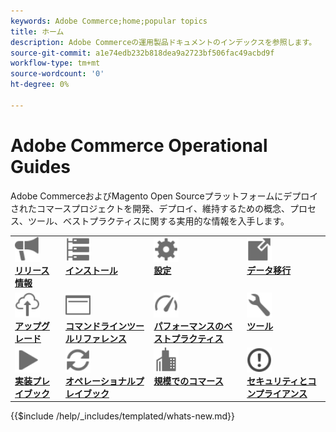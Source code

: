 ```yaml
---
keywords: Adobe Commerce;home;popular topics
title: ホーム
description: Adobe Commerceの運用製品ドキュメントのインデックスを参照します。
source-git-commit: a1e74edb232b818dea9a2723bf506fac49acbd9f
workflow-type: tm+mt
source-wordcount: '0'
ht-degree: 0%

---
```



# Adobe Commerce Operational Guides

Adobe CommerceおよびMagento Open Sourceプラットフォームにデプロイされたコマースプロジェクトを開発、デプロイ、維持するための概念、プロセス、ツール、ベストプラクティスに関する実用的な情報を入手します。

<table>
<tr>
  <td valign="top">
    <a href="https://experienceleague.adobe.com/docs/commerce-operations/release/versions.html">
      <img alt="リリース情報" src="../assets/icons/promote.svg" width="40" height="40"/>
    </a>
    <div>
      <a href="https://experienceleague.adobe.com/docs/commerce-operations/release/versions.html"><strong>リリース情報</strong></a>
    </div>
  </td>
  <td valign="top">
    <a href="../installation/overview.md">
      <img alt="インストール" src="../assets/icons/servers.svg" width="40" height="40"/>
    </a>
    <div>
      <a href="../installation/overview.md"><strong>インストール</strong></a>
    </div>
  </td>
  <td valign="top">
    <a href="../configuration/overview.md">
      <img alt="設定" src="../assets/icons/settings.svg" width="40" height="40"/>
    </a>
    <div>
      <a href="../configuration/overview.md"><strong>設定</strong></a>
    </div>
  </td>
  <td valign="top">
    <a href="../tools/data-migration-tool/how-migration-works.md">
      <img alt="データ移行" src="../assets/icons/move-to.svg" width="40" height="40"/>
    </a>
    <div>
      <a href="../tools/data-migration-tool/how-migration-works.md"><strong>データ移行</strong></a>
    </div>
  </td>
</tr>
<tr>
  <td valign="top">
    <a href="../upgrade/overview.md">
      <img alt="アップグレード" src="../assets/icons/upload-cloud.svg" width="40" height="40"/>
    </a>
    <div>
      <a href="../upgrade/overview.md"><strong>アップグレード</strong></a>
    </div>
  </td>
  <td valign="top">
    <a href="https://experienceleague.adobe.com/docs/commerce-operations/reference/commerce.html">
       <img alt="コマンドラインツールリファレンス" src="../assets/icons/page-rule.svg" width="40" height="40"/>
    </a>
    <div>
      <a href="https://experienceleague.adobe.com/docs/commerce-operations/reference/commerce.html"><strong>コマンドラインツールリファレンス</strong></a>
    </div>
  </td>
  <td valign="top">
    <a href="../performance/overview.md">
       <img alt="パフォーマンス" src="../assets/icons/gauge.svg" width="40" height="40"/>
    </a>
    <div>
      <a href="../performance/overview.md"><strong>パフォーマンスのベストプラクティス</strong></a>
    </div>
  </td>
  <td valign="top">
    <a href="../tools/overview.md">
       <img alt="ツール" src="../assets/icons/wrench.svg" width="40" height="40"/>
    </a>
    <div>
      <a href="../tools/overview.md"><strong>ツール</strong></a>
    </div>
  </td>
</tr>
<tr>
  <td valign="top">
    <a href="../implementation-playbook/overview.md">
      <img alt="実装" src="../assets/icons/play.svg" width="40" height="40"/>
    </a>
    <div>
      <a href="../implementation-playbook/overview.md"><strong>実装プレイブック</strong></a>
    </div>
  </td>
  <td valign="top">
    <a href="../operational-playbook/overview.md">
       <img alt="運用" src="../assets/icons/refresh.svg" width="40" height="40"/>
    </a>
    <div>
      <a href="../operational-playbook/overview.md"><strong>オペレーショナルプレイブック</strong></a>
    </div>
  </td>
  <td valign="top">
    <a href="../operational-playbook/overview.md">
       <img alt="大規模法人" src="../assets/icons/enterprise.svg" width="40" height="40"/>
    </a>
    <div>
      <a href="../commerce-at-scale/overview.md"><strong>規模でのコマース</strong></a>
    </div>
  </td>
  <td valign="top">
    <a href="../security-and-compliance/overview.md">
       <img alt="大規模法人" src="../assets/icons/alert-circle.svg" width="40" height="40"/>
    </a>
    <div>
      <a href="../security-and-compliance/overview.md"><strong>セキュリティとコンプライアンス</strong></a>
    </div>
  </td>
</tr>
</table>

{{$include /help/_includes/templated/whats-new.md}}
